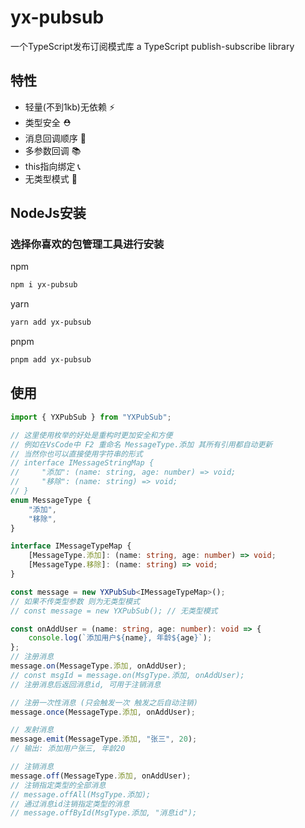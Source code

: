 # yx-pubsub
一个TypeScript发布订阅模式库
a TypeScript publish-subscribe library

## 特性
- 轻量(不到1kb)无依赖 ⚡
- 类型安全 ⛑️
- 消息回调顺序 💌
- 多参数回调 📚
- this指向绑定 📞
- 无类型模式 🚀

## NodeJs安装
### 选择你喜欢的包管理工具进行安装
npm
```bash
npm i yx-pubsub
```
yarn
```bash
yarn add yx-pubsub
```
pnpm
```bash
pnpm add yx-pubsub
```

## 使用
```typescript
import { YXPubSub } from "YXPubSub";

// 这里使用枚举的好处是重构时更加安全和方便
// 例如在VsCode中 F2 重命名 MessageType.添加 其所有引用都自动更新
// 当然你也可以直接使用字符串的形式
// interface IMessageStringMap {
//     "添加": (name: string, age: number) => void;
//     "移除": (name: string) => void;
// }
enum MessageType {
    "添加",
    "移除",
}

interface IMessageTypeMap {
    [MessageType.添加]: (name: string, age: number) => void;
    [MessageType.移除]: (name: string) => void;
}

const message = new YXPubSub<IMessageTypeMap>();
// 如果不传类型参数 则为无类型模式
// const message = new YXPubSub(); // 无类型模式

const onAddUser = (name: string, age: number): void => {
    console.log(`添加用户${name}, 年龄${age}`);
};
// 注册消息
message.on(MessageType.添加, onAddUser);
// const msgId = message.on(MsgType.添加, onAddUser);
// 注册消息后返回消息id, 可用于注销消息

// 注册一次性消息 (只会触发一次 触发之后自动注销)
message.once(MessageType.添加, onAddUser);

// 发射消息
message.emit(MessageType.添加, "张三", 20);
// 输出: 添加用户张三, 年龄20

// 注销消息
message.off(MessageType.添加, onAddUser);
// 注销指定类型的全部消息
// message.offAll(MsgType.添加);
// 通过消息id注销指定类型的消息
// message.offById(MsgType.添加, "消息id");

```